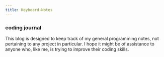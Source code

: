 ```yaml
---
title: Keyboard-Notes
---
```


### coding journal

This blog is designed to keep track of my general programming notes, not pertaining to any project in particular. I hope it might be of assistance to anyone who, like me, is trying to improve their coding skills.
